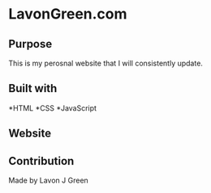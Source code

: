 # LavonGreen.com

## Purpose
This is my perosnal website that I will consistently update.

## Built with
*HTML
*CSS
*JavaScript

## Website

## Contribution 
Made by Lavon J Green

